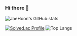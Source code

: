 ### Hi there 👋

<!--
**dlwogns312/dlwogns312** is a ✨ _special_ ✨ repository because its `README.md` (this file) appears on your GitHub profile.

Here are some ideas to get you started:

- 🔭 I’m currently working on ...
- 🌱 I’m currently learning ...
- 👯 I’m looking to collaborate on ...
- 🤔 I’m looking for help with ...
- 💬 Ask me about ...
- 📫 How to reach me: ...
- 😄 Pronouns: ...
- ⚡ Fun fact: ...
-->

![JaeHoon's GitHub stats](https://github-readme-stats.vercel.app/api?username=dlwogns312&show_icons=true&theme=vue)

[![Solved.ac Profile](http://mazassumnida.wtf/api/generate_badge?boj=dlwogns312)](https://solved.ac/dlwogns312)
![Top Langs](https://github-readme-stats.vercel.app/api/top-langs/?username=dlwogns312&layout=radical&theme=Demo)
